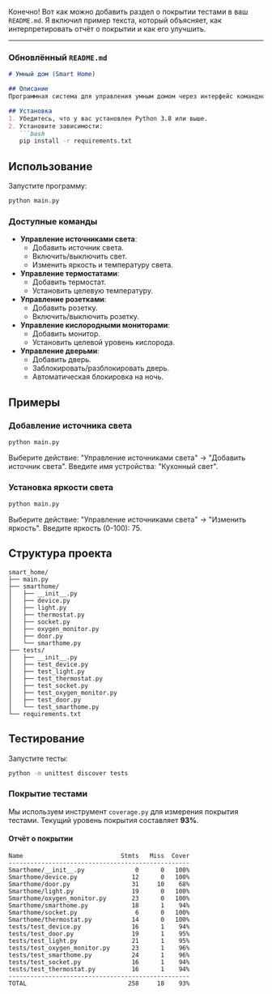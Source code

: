 Конечно! Вот как можно добавить раздел о покрытии тестами в ваш `README.md`. Я включил пример текста, который объясняет, как интерпретировать отчёт о покрытии и как его улучшить.

---

### Обновлённый `README.md`

```markdown
# Умный дом (Smart Home)

## Описание
Программная система для управления умным домом через интерфейс командной строки (CLI). Система поддерживает управление источниками света, термостатами, розетками, кислородными мониторами и дверьми.

## Установка
1. Убедитесь, что у вас установлен Python 3.8 или выше.
2. Установите зависимости:
   ```bash
   pip install -r requirements.txt
   ```

## Использование
Запустите программу:
```bash
python main.py
```

### Доступные команды
- **Управление источниками света**:
  - Добавить источник света.
  - Включить/выключить свет.
  - Изменить яркость и температуру света.
- **Управление термостатами**:
  - Добавить термостат.
  - Установить целевую температуру.
- **Управление розетками**:
  - Добавить розетку.
  - Включить/выключить розетку.
- **Управление кислородными мониторами**:
  - Добавить монитор.
  - Установить целевой уровень кислорода.
- **Управление дверьми**:
  - Добавить дверь.
  - Заблокировать/разблокировать дверь.
  - Автоматическая блокировка на ночь.

## Примеры
### Добавление источника света
```bash
python main.py
```
Выберите действие: "Управление источниками света" -> "Добавить источник света".
Введите имя устройства: "Кухонный свет".

### Установка яркости света
```bash
python main.py
```
Выберите действие: "Управление источниками света" -> "Изменить яркость".
Введите яркость (0-100): 75.

## Структура проекта
```
smart_home/
├── main.py
├── smarthome/
│   ├── __init__.py
│   ├── device.py
│   ├── light.py
│   ├── thermostat.py
│   ├── socket.py
│   ├── oxygen_monitor.py
│   ├── door.py
│   └── smarthome.py
├── tests/
│   ├── __init__.py
│   ├── test_device.py
│   ├── test_light.py
│   ├── test_thermostat.py
│   ├── test_socket.py
│   ├── test_oxygen_monitor.py
│   ├── test_door.py
│   └── test_smarthome.py
└── requirements.txt
```

## Тестирование
Запустите тесты:
```bash
python -m unittest discover tests
```

### Покрытие тестами
Мы используем инструмент `coverage.py` для измерения покрытия тестами. Текущий уровень покрытия составляет **93%**.

#### Отчёт о покрытии
```
Name                           Stmts   Miss  Cover
--------------------------------------------------
Smarthome/__init__.py              0      0   100%
Smarthome/device.py               12      0   100%
Smarthome/door.py                 31     10    68%
Smarthome/light.py                19      0   100%
Smarthome/oxygen_monitor.py       23      0   100%
Smarthome/smarthome.py            18      1    94%
Smarthome/socket.py                6      0   100%
Smarthome/thermostat.py           14      0   100%
tests/test_device.py              16      1    94%
tests/test_door.py                19      1    95%
tests/test_light.py               21      1    95%
tests/test_oxygen_monitor.py      23      1    96%
tests/test_smarthome.py           24      1    96%
tests/test_socket.py              16      1    94%
tests/test_thermostat.py          16      1    94%
--------------------------------------------------
TOTAL                            258     18    93%
```


